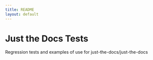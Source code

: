 ```yaml
---
title: README
layout: default
---
```


# Just the Docs Tests

 Regression tests and examples of use for just-the-docs/just-the-docs
